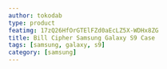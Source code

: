 ```yaml
---
author: tokodab
type: product
featimg: 17zQ26HfOrGTElFZd0aEcLZ5X-WDHx8ZG
title: Bill Cipher Samsung Galaxy S9 Case
tags: [samsung, galaxy, s9]
category: [samsung]
---
```

